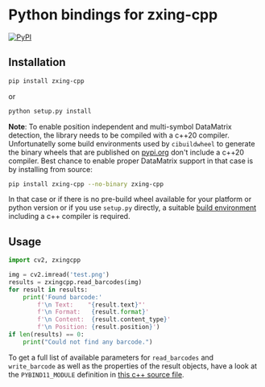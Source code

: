 # Python bindings for zxing-cpp

[![PyPI](https://img.shields.io/pypi/v/zxing-cpp.svg)](https://pypi.org/project/zxing-cpp/)


## Installation

```bash
pip install zxing-cpp
```
or

```bash
python setup.py install
```

**Note**: To enable position independent and multi-symbol DataMatrix detection, the library needs to be compiled with a c++20 compiler. Unfortunatelly some build environments used by `cibuildwheel` to generate the binary wheels that are published on [pypi.org](https://pypi.org/project/zxing-cpp/) don't include a c++20 compiler. Best chance to enable proper DataMatrix support in that case is by installing from source:

```bash
pip install zxing-cpp --no-binary zxing-cpp
```

In that case or if there is no pre-build wheel available for your platform or python version or if you use `setup.py` directly, a suitable [build environment](https://github.com/zxing-cpp/zxing-cpp#build-instructions) including a c++ compiler is required.


## Usage

```python
import cv2, zxingcpp

img = cv2.imread('test.png')
results = zxingcpp.read_barcodes(img)
for result in results:
	print('Found barcode:'
		f'\n Text:    "{result.text}"'
		f'\n Format:   {result.format}'
		f'\n Content:  {result.content_type}'
		f'\n Position: {result.position}')
if len(results) == 0:
	print("Could not find any barcode.")
```

To get a full list of available parameters for `read_barcodes` and `write_barcode` as well as the properties of the result objects, have a look at the `PYBIND11_MODULE` definition in [this c++ source file](https://github.com/zxing-cpp/zxing-cpp/blob/master/wrappers/python/zxing.cpp).
